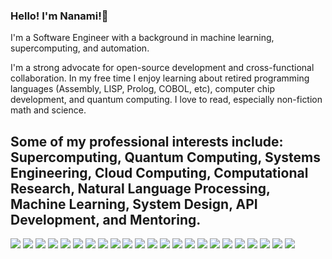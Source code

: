 ### Hello! I'm Nanami!👋

I'm a Software Engineer with a background in machine learning, supercomputing, and automation.

I'm a strong advocate for open-source development and cross-functional collaboration. In my free time I enjoy learning about retired programming languages (Assembly, LISP, Prolog, COBOL, etc), computer chip development, and quantum computing. 
I love to read, especially non-fiction math and science.

Some of my professional interests include:
Supercomputing, Quantum Computing, Systems Engineering, Cloud Computing, Computational Research, Natural Language Processing, Machine Learning, System Design, API Development, and Mentoring.
-
 <img src="https://img.shields.io/badge/Amazon_AWS-FF9900?style=for-the-badge&logo=amazonaws&logoColor=white">  
        <img src="https://img.shields.io/badge/MongoDB-4EA94B?style=for-the-badge&logo=mongodb&logoColor=white">  
        <img src="https://img.shields.io/badge/PostgreSQL-316192?style=for-the-badge&logo=postgresql&logoColor=white"> 
        <img src="https://img.shields.io/badge/Airflow-017CEE?style=for-the-badge&logo=Apache%20Airflow&logoColor=white">   
        <img src="https://img.shields.io/badge/Docker-2CA5E0?style=for-the-badge&logo=docker&logoColor=white">    
        <img src="https://img.shields.io/badge/kubernetes-326ce5.svg?&style=for-the-badge&logo=kubernetes&logoColor=white"> 
        <img src="https://img.shields.io/badge/Notion-000000?style=for-the-badge&logo=notion&logoColor=white">    
        <img src="https://img.shields.io/badge/Obsidian-483699?style=for-the-badge&logo=Obsidian&logoColor=white">  
        <img src="https://img.shields.io/badge/github-%23121011.svg?style=for-the-badge&logo=github&logoColor=white">        
        <img src="https://img.shields.io/badge/GNU%20Bash-4EAA25?style=for-the-badge&logo=GNU%20Bash&logoColor=white"> 
        <img src="https://img.shields.io/badge/GIT-E44C30?style=for-the-badge&logo=git&logoColor=white">  
        <img src="https://img.shields.io/badge/Qiskit-%236929C4.svg?style=for-the-badge&logo=Qiskit&logoColor=white">               
        <img src="https://img.shields.io/badge/C-00599C?style=for-the-badge&logo=c&logoColor=white">
        <img src="https://img.shields.io/badge/C%2B%2B-00599C?style=for-the-badge&logo=c%2B%2B&logoColor=white">            
        <img src="https://img.shields.io/badge/Python-FFD43B?style=for-the-badge&logo=python&logoColor=blue">   
        <img src="https://img.shields.io/badge/java-%23ED8B00.svg?style=for-the-badge&logo=openjdk&logoColor=white">
        <img src="https://img.shields.io/badge/go-%2300ADD8.svg?style=for-the-badge&logo=go&logoColor=white"> 
        <img src="https://img.shields.io/badge/mac%20os-000000?style=for-the-badge&logo=apple&logoColor=white">
        <img src="https://img.shields.io/badge/Linux-FCC624?style=for-the-badge&logo=linux&logoColor=black">    
        <img src="https://img.shields.io/badge/Postman-FF6C37?style=for-the-badge&logo=postman&logoColor=white">
        <img src="https://img.shields.io/badge/Miro-F7C922?style=for-the-badge&logo=Miro&logoColor=050036">        
        <img src="https://img.shields.io/badge/json-5E5C5C?style=for-the-badge&logo=json&logoColor=white">
        <img src="https://img.shields.io/badge/Sentry-black?style=for-the-badge&logo=Sentry&logoColor=#362D59"> 
